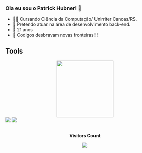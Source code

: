 ### Ola eu sou o Patrick Hubner! 👋
- 👨‍💻 Cursando Ciência da Computação/ Unirriter Canoas/RS.
- 🌱 Pretendo atuar na área de desenvolvimento back-end.
- 🤔 21 anos
- 💬 Codigos desbravam novas fronteiras!!!
## Tools
<div align="center">
  <a href="https://github.com/PatrickHubner">
  <img height="180em" src="https://github-readme-stats.vercel.app/api?username=PatrickHubner&show_icons=true&theme=chartreuse-dark&include_all_commits=true&count_private=true"/>
</div>


  <div> 
  <a href="https://www.instagram.com/patrick__hubnerr" target="_blank"><img src="https://img.shields.io/badge/-Instagram-%23E4405F?style=for-the-badge&logo=instagram&logoColor=white" target="_blank"></a>
  <a href = "mailto:workpatrickhubner@gmail.com"><img src="https://img.shields.io/badge/-Gmail-%23333?style=for-the-badge&logo=gmail&logoColor=white" target="_blank"></a
</div> 
    <div align="center">
<br><p align="centre"><b>Visitors Count</b></p>  
<p align="center"><img align="center" src="https://profile-counter.glitch.me/PatrickHubner/count.svg" /></p> 
      <br></div>
  
  
  
  
  
